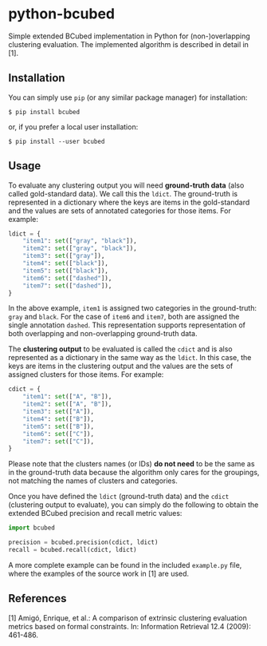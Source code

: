 # python-bcubed

Simple extended BCubed implementation in Python for (non-)overlapping clustering evaluation. The implemented algorithm is described in detail in [1].

## Installation

You can simply use ```pip``` (or any similar package manager) for installation:

```shell
$ pip install bcubed
```

or, if you prefer a local user installation:

```shell
$ pip install --user bcubed
```

## Usage

To evaluate any clustering output you will need **ground-truth data** (also called gold-standard data). We call this the ```ldict```. The ground-truth is represented in a dictionary where the keys are items in the gold-standard and the values are sets of annotated categories for those items. For example:

```python
ldict = {
    "item1": set(["gray", "black"]),
    "item2": set(["gray", "black"]),
    "item3": set(["gray"]),
    "item4": set(["black"]),
    "item5": set(["black"]),
    "item6": set(["dashed"]),
    "item7": set(["dashed"]),
}
```

In the above example, ```item1``` is assigned two categories in the ground-truth: ```gray``` and ```black```. For the case of ```item6``` and ```item7```, both are assigned the single annotation ```dashed```. This representation supports representation of both overlapping and non-overlapping ground-truth data.

The **clustering output** to be evaluated is called the ```cdict``` and is also represented as a dictionary in the same way as the ```ldict```. In this case, the keys are items in the clustering output and the values are the sets of assigned clusters for those items. For example:

```python
cdict = {
    "item1": set(["A", "B"]),
    "item2": set(["A", "B"]),
    "item3": set(["A"]),
    "item4": set(["B"]),
    "item5": set(["B"]),
    "item6": set(["C"]),
    "item7": set(["C"]),
}
```

Please note that the clusters names (or IDs) **do not need** to be the same as in the ground-truth data because the algorithm only cares for the groupings, not matching the names of clusters and categories.

Once you have defined the ```ldict``` (ground-truth data) and the ```cdict``` (clustering output to evaluate), you can simply do the following to obtain the extended BCubed precision and recall metric values:

```python
import bcubed

precision = bcubed.precision(cdict, ldict)
recall = bcubed.recall(cdict, ldict)
```

A more complete example can be found in the included ```example.py``` file, where the examples of the source work in [1] are used.

## References

[1] Amigó, Enrique, et al.: A comparison of extrinsic clustering evaluation metrics based on formal constraints. In: Information Retrieval 12.4 (2009): 461-486.
